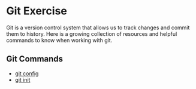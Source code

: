 # Git Exercise
Git is a version control system that allows us to track changes and commit them to history.
Here is a growing collection of resources and helpful commands to know when working with git.

## Git Commands 
- [git config](./Commands/Config.md
)
- [git init](./Commands/Init.md)
